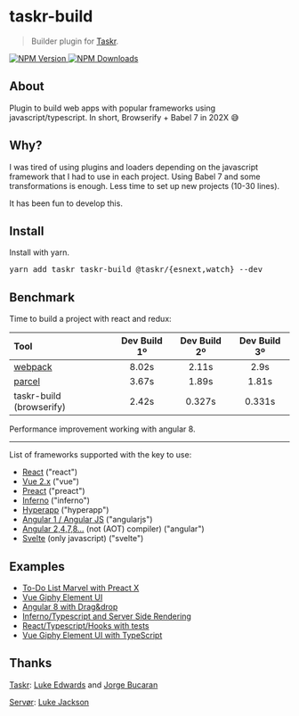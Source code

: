 # taskr-build

> Builder plugin for [Taskr](https://github.com/lukeed/taskr).

<a href="https://npmjs.org/package/taskr">
    <img src="https://img.shields.io/npm/v/taskr-build.svg" alt="NPM Version"/>
</a>
<a href="https://npmjs.org/package/taskr">
    <img src="https://img.shields.io/npm/dm/taskr-build.svg" alt="NPM Downloads"/>
</a>

## About
Plugin to build web apps with popular frameworks using javascript/typescript.
In short, Browserify + Babel 7 in 202X :sweat_smile:

## Why?
I was tired of using plugins and loaders depending on the javascript framework that I had to use in each project. Using Babel 7 and some transformations is enough. Less time to set up new projects (10-30 lines).

It has been fun to develop this.

## Install
Install with yarn.
<pre>
yarn add taskr taskr-build @taskr/{esnext,watch} --dev
</pre>

## Benchmark
Time to build a project with react and redux:

| Tool | Dev Build 1º |	Dev Build 2º | Dev Build 3º |
| :---         |     :---:      |     :---:      |     :---:      |
| [webpack](https://webpack.js.org/) | 8.02s | 2.11s | 2.9s |
| [parcel](https://parceljs.org/) | 3.67s | 1.89s | 1.81s |
| taskr-build (browserify) | 2.42s | 0.327s | 0.331s |

Performance improvement working with angular 8.

-----

List of frameworks supported with the key to use:
- [React](https://github.com/facebook/react) ("react")
- [Vue 2.x](https://github.com/vuejs/vue) ("vue")
- [Preact](https://github.com/developit/preact) ("preact")
- [Inferno](https://github.com/infernojs/inferno) ("inferno")
- [Hyperapp](https://github.com/hyperapp/hyperapp) ("hyperapp")
- [Angular 1 / Angular JS](https://github.com/angular/angular.js) ("angularjs")
- [Angular 2,4,7,8...](https://github.com/angular/angular) (not (AOT) compiler) ("angular")
- [Svelte](https://github.com/sveltejs/svelte) (only javascript) ("svelte")

## Examples

- [To-Do List Marvel with Preact X](https://github.com/ivanheral/To-Do-List-Marvel)
- [Vue Giphy Element UI](https://github.com/ivanheral/vue_giphy_taskr)
- [Angular 8 with Drag&drop](https://github.com/ivanheral/angular8_taskr)
- [Inferno/Typescript and Server Side Rendering](https://github.com/ivanheral/inferno_ts_ssr)
- [React/Typescript/Hooks with tests](https://github.com/ivanheral/react_ts_hooks)
- [Vue Giphy Element UI with TypeScript](https://github.com/ivanheral/vue_giphy_taskr_ts)

## Thanks
[Taskr](https://github.com/lukeed/taskr): [Luke Edwards](https://lukeed.com) and [Jorge Bucaran](https://github.com/JorgeBucaran)

[Servør](https://github.com/lukejacksonn/servor): [Luke Jackson](https://github.com/lukejacksonn)
